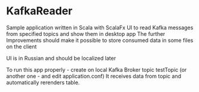 # KafkaReader
Sample application written in Scala with ScalaFx UI to read Kafka messages from specified topics and show them in desktop app
The further Improvements should make it possible to store consumed data in some files on the client

UI is in Russian and should be localized later

To run this app properly - create on local Kafka Broker topic testTopic (or another one - and edit application.conf)
It receives data from topic and automatically rerenders table.